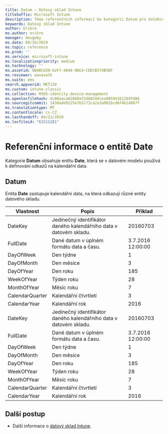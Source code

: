 ```yaml
---
title: Datum – Datový sklad Intune
titleSuffix: Microsoft Intune
description: Téma referenčních informací ke kategorii Datum pro kolekce entit v rozhraní API datového skladu Intune
keywords: Datový sklad Intune
author: Erikre
ms.author: erikre
manager: dougeby
ms.date: 04/10/2019
ms.topic: reference
ms.prod: ''
ms.service: microsoft-intune
ms.localizationpriority: medium
ms.technology: ''
ms.assetid: 6B4BC650-62F7-4049-9DE4-CDECB579B58F
ms.reviewer: aanavath
ms.suite: ems
search.appverid: MET150
ms.custom: intune-classic
ms.collection: M365-identity-device-management
ms.openlocfilehash: dc88aaca62868af2db024dcea90594161269fd86
ms.sourcegitcommit: 143dade9125e7b5173ca2a3a902bcd6f4b14067f
ms.translationtype: MT
ms.contentlocale: cs-CZ
ms.lasthandoff: 04/23/2019
ms.locfileid: "61511281"
---
```

# <a name="reference-for-date-entity"></a>Referenční informace o entitě Date

Kategorie **Datum** obsahuje entitu **Date**, která se v datovém modelu používá k definování odkazů na kalendářní data.

## <a name="date"></a>Datum

Entita **Date** zastupuje kalendářní data, na která odkazují různé entity datového skladu.


|    Vlastnost     |                      Popis                       |       Příklad        |
|-----------------|--------------------------------------------------------|----------------------|
|     DateKey     | Jedinečný identifikátor daného kalendářního data v datovém skladu. |       20160703       |
|    FullDate     |    Dané datum v úplném formátu data a času.     | 3.7.2016 12:00:00 |
|    DayOfWeek    |                      Den týdne                       |          1           |
|   DayOfMonth    |                      Den měsíce                      |          3           |
|    DayOfYear    |                      Den roku                       |         185          |
|   WeekOfYear    |                      Týden roku                      |          28          |
|   MonthOfYear   |                   Měsíc roku                    |          7           |
| CalendarQuarter |                    Kalendářní čtvrtletí                    |          3           |
|  CalendarYear   |                     Kalendářní rok                      |         2016         |
|     DateKey     | Jedinečný identifikátor daného kalendářního data v datovém skladu. |       20160703       |
|    FullDate     |    Dané datum v úplném formátu data a času.     | 3.7.2016 12:00:00 |
|    DayOfWeek    |                      Den týdne                       |          1           |
|   DayOfMonth    |                      Den měsíce                      |          3           |
|    DayOfYear    |                      Den roku                       |         185          |
|   WeekOfYear    |                      Týden roku                      |          28          |
|   MonthOfYear   |                   Měsíc roku                    |          7           |
| CalendarQuarter |                    Kalendářní čtvrtletí                    |          3           |
|  CalendarYear   |                     Kalendářní rok                      |         2016         |

## <a name="next-steps"></a>Další postup

- Další informace o [datový sklad Intune](reports-nav-create-intune-reports.md).
